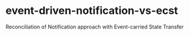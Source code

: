 # event-driven-notification-vs-ecst
Reconciliation of Notification approach with Event-carried State Transfer
